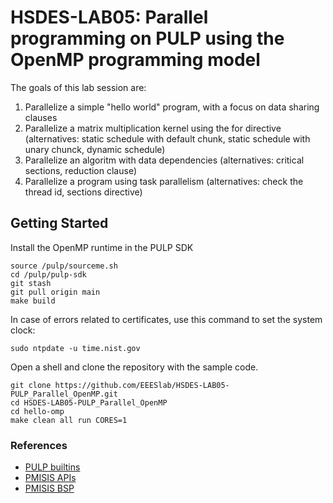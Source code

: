 # HSDES-LAB05: Parallel programming on PULP using the OpenMP programming model

The goals of this lab session are:
1) Parallelize a simple "hello world" program, with a focus on data sharing clauses
2) Parallelize a matrix multiplication kernel using the for directive (alternatives: static schedule with default chunk, static schedule with unary chunck, dynamic schedule)
3) Parallelize an algoritm with data dependencies (alternatives: critical sections, reduction clause)
4) Parallelize a program using task parallelism (alternatives: check the thread id, sections directive)


## Getting Started
Install the OpenMP runtime in the PULP SDK
~~~~~shell
source /pulp/sourceme.sh
cd /pulp/pulp-sdk
git stash
git pull origin main
make build
~~~~~

In case of errors related to certificates, use this command to set the system clock:
~~~~~shell
sudo ntpdate -u time.nist.gov
~~~~~

Open a shell and clone the repository with the sample code.
~~~~~shell
git clone https://github.com/EEESlab/HSDES-LAB05-PULP_Parallel_OpenMP.git
cd HSDES-LAB05-PULP_Parallel_OpenMP
cd hello-omp
make clean all run CORES=1
~~~~~


### References
* [PULP builtins](https://greenwaves-technologies.com/manuals/BUILD/PULP-OS/html/group__groupBuiltinsAPI.html)
* [PMISIS APIs](https://greenwaves-technologies.com/manuals/BUILD/PMSIS_API/html/index.html)
* [PMISIS BSP](https://greenwaves-technologies.com/manuals/BUILD/PMSIS_BSP/html/index.html)
